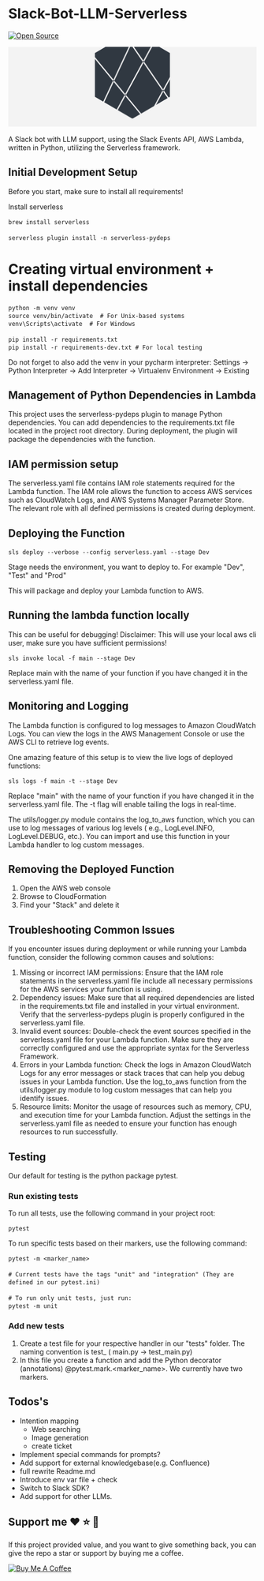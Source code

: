 # Slack-Bot-LLM-Serverless

[![Open Source](https://badges.frapsoft.com/os/v1/open-source.svg?v=103)](https://opensource.org/)

![Slack-LLM-Bot](https://github.com/MartinWie/Slack-Bot-LLM-Serverless/blob/main/slack-llm-bot.png?raw=true)

A Slack bot with LLM support, using the Slack Events API, AWS Lambda, written in Python, utilizing the Serverless
framework.

## Initial Development Setup

Before you start, make sure to install all requirements!

Install serverless

```
brew install serverless

serverless plugin install -n serverless-pydeps
```

# Creating virtual environment + install dependencies

```
python -m venv venv
source venv/bin/activate  # For Unix-based systems
venv\Scripts\activate  # For Windows

pip install -r requirements.txt
pip install -r requirements-dev.txt # For local testing
```

Do not forget to also add the venv in your pycharm interpreter:
Settings -> Python Interpreter -> Add Interpreter -> Virtualenv Environment -> Existing

## Management of Python Dependencies in Lambda

This project uses the serverless-pydeps plugin to manage Python dependencies.
You can add dependencies to the requirements.txt file located in the project root directory.
During deployment, the plugin will package the dependencies with the function.

## IAM permission setup

The serverless.yaml file contains IAM role statements required for the Lambda function.
The IAM role allows the function to access AWS services such as CloudWatch Logs, and AWS Systems Manager Parameter
Store.
The relevant role with all defined permissions is created during deployment.

## Deploying the Function

```
sls deploy --verbose --config serverless.yaml --stage Dev

```

Stage needs the environment, you want to deploy to.
For example "Dev", "Test" and "Prod"

This will package and deploy your Lambda function to AWS.

## Running the lambda function locally

This can be useful for debugging!
Disclaimer: This will use your local aws cli user, make sure you have sufficient permissions!

```
sls invoke local -f main --stage Dev
```

Replace main with the name of your function if you have changed it in the serverless.yaml file.

## Monitoring and Logging

The Lambda function is configured to log messages to Amazon CloudWatch Logs.
You can view the logs in the AWS Management Console or use the AWS CLI to retrieve log events.

One amazing feature of this setup is to view the live logs of deployed functions:

```
sls logs -f main -t --stage Dev 
```

Replace "main" with the name of your function if you have changed it in the serverless.yaml file. The -t flag will
enable tailing the logs in real-time.

The utils/logger.py module contains the log_to_aws function, which you can use to log messages of various log levels (
e.g., LogLevel.INFO, LogLevel.DEBUG, etc.).
You can import and use this function in your Lambda handler to log custom messages.

## Removing the Deployed Function

1) Open the AWS web console
2) Browse to CloudFormation
3) Find your "Stack" and delete it

## Troubleshooting Common Issues

If you encounter issues during deployment or while running your Lambda function, consider the following common causes
and solutions:

1) Missing or incorrect IAM permissions: Ensure that the IAM role statements in the serverless.yaml file include all
   necessary permissions for the AWS services your function is using.
2) Dependency issues: Make sure that all required dependencies are listed in the requirements.txt file and installed in
   your virtual environment. Verify that the serverless-pydeps plugin is properly configured in the serverless.yaml
   file.
3) Invalid event sources: Double-check the event sources specified in the serverless.yaml file for your Lambda function.
   Make sure they are correctly configured and use the appropriate syntax for the Serverless Framework.
4) Errors in your Lambda function: Check the logs in Amazon CloudWatch Logs for any error messages or stack traces that
   can help you debug issues in your Lambda function. Use the log_to_aws function from the utils/logger.py module to log
   custom messages that can help you identify issues.
5) Resource limits: Monitor the usage of resources such as memory, CPU, and execution time for your Lambda function.
   Adjust the settings in the serverless.yaml file as needed to ensure your function has enough resources to run
   successfully.

## Testing

Our default for testing is the python package pytest.

### Run existing tests

To run all tests, use the following command in your project root:

```
pytest
```

To run specific tests based on their markers, use the following command:

```
pytest -m <marker_name>

# Current tests have the tags "unit" and "integration" (They are defined in our pytest.ini)

# To run only unit tests, just run:
pytest -m unit

```

### Add new tests

1) Create a test file for your respective handler in our "tests" folder. The naming convention is test_<handlername> (
   main.py -> test_main.py)
2) In this file you create a function and add the Python decorator (annotations) @pytest.mark.<marker_name>. We
   currently have two markers.

## Todos's

- Intention mapping
    - Web searching
    - Image generation
    - create ticket
- Implement special commands for prompts?
- Add support for external knowledgebase(e.g. Confluence)
- full rewrite Readme.md
- Introduce env var file + check
- Switch to Slack SDK?
- Add support for other LLMs.

## Support me :heart: :star: :money_with_wings:

If this project provided value, and you want to give something back, you can give the repo a star or support by buying
me a coffee.

<a href="https://buymeacoffee.com/MartinWie" target="_blank"><img src="https://cdn.buymeacoffee.com/buttons/v2/default-blue.png" alt="Buy Me A Coffee" width="170"></a>
